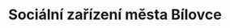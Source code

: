 ---
id: abf5bc7f-26a2-4ed4-93e9-ebd5a590805b
title: "Sociální zařízení města Bílovce"
price: 5000
year: 2019
description: "Kompenzační pomůcka pro seniory"
kouskovani: true
locationName: undefined
position:
  lng: 18.0188749094372
  lat: 49.761122671699454
---